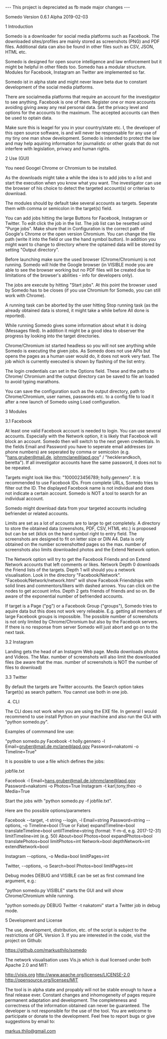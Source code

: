 --- This project is depreciated as fb made major changes ---

Somedo Version 0.6.1 Alpha 2019-02-03


1 Introduction

Somedo is a downloader for social media platforms such as Facebook. The
downloaded sites/profiles are mainly stored as screenshots (PNG) and PDF files.
Additional data can also be found in other files such as CSV, JSON, HTML etc.

Somedo is designed for open source intelligence and law enforcement but it might be
helpful in other fileds too. Somedo has a modular structure. Modules for Facebook,
Instagram an Twitter are implemented so far.

Somedo ist in alpha state and might never leave beta due to constant development of
the social media platforms.

There are socialmedia platforms that require an account for the investigator to see
anything. Facebook is one of them. Register one or more accounts avoiding giving
away any real personal data. Set the privacy level and options for the accounts to
the maximum. The accepted accounts can then be used to optain data.

Make sure this is leagel for you in your country/state etc. I, the developer of
this open source software, is and will never be responsable for any use of my tiny
one man show development. Somedo is intended to protect the law and may help
aquiring information for journalistic or other goals that do not interfere with
legislation, privacy and human rights.


2 Use (GUI)

You need Googel Chrome or Chromium to be installed.

As the downloads might take a while the idea is to add jobs to a list and start the
execution when you know what you want. The investigator can use the browser of his
choice to detect the targeted account(s) or criterias to download.

The modules should by default take several accounts as targets. Seperate them with
comma or semicolon in the target(s) field.

You can add jobs hitting the large Buttons for Facebook, Instagram or Twitter. To
edit click the job in the list. The job list can be resetted usind "Purge jobs". Make
shure that in Configuration is the correct path of Google's Chrome or the open
version Chromium. You can change the file path (write it into the field or use the
hand symbol button). In addition you might want to change to directory where the
optained data will be stored by setting "Output directory".

Before launching make sure the used browser (Chrome/Chromium) is not running. Somedo
will hide the Google browser (in VISIBLE mode you are able to see the browser working
but no PDF files will be created due to limitations of the browser's abilities -
info for developers only).

The jobs are execute by hitting "Start jobs". At this point the browser used by
Somedo has to be closes (if you use Chromium for Somedo, you can still work with
Chrome).

A running task can be aborted by the user hitting Stop running task (as the already
obtained data is stored, it might take a while before All done is reported).

While running Somedo gives some information about what it is doing (Messages filed).
In addition it might be a good idea to observer the progress by looking into the
target directories.

Chrome/Chromium ist started headless so you will not see anything while Somedo is
executing the given jobs. As Somedo does not use APIs but opens the pages as a human
user would do, it does not work very fast. The job which is currently executed is
shown by flashing of the list entry.

The login credentials can set in the Options field. These and the paths to Chrome/
Chromium and the output directory can be saved to file an loaded to avoid typing
marathons.

You can save the configuration
such as the output directory, path to Chrome/Chromium, user names, passwords etc. to
a config file to load it after a new launch of Somedo using Load configuration.


3 Modules

3.1 Facebook

At least one valid Facebook account is needed to login. You can use several accounts.
Especially with the Network option, it is likely that Facebook will block an account.
Somedo then will switch to the next geven credentials. In the fields Email and Password
you have to seperate email addresses (or phone numbers) are seperated by comma or
semicolon (e.g. "hans.gruber@mail.de, johnmclane@lapd.gov" / "hecklerandkoch, beretta").
If all investigator accounts have the same password, it does not to be repeated.

Targets might look like this: "1000023456789; holly.gennero". It is recommended to use
Facebook IDs. From complete URLs, Somedo tries to filter out the ID. The displayed
Facebook name is not individual and does not indicate a certain account. Somedo is NOT a
tool to search for an individual account.

Somedo might download data from your targeted accounts including befriendet or related
accounts. 

Limits are set as a lot of accounts are to large to get completely. A directory to store
the obtained data (creenshots, PDF, CSV, HTML etc.) is proposed but can be set (klick on
the hand symbol right to entry field. The screenshots are designed to fit on letter size
or DIN A4. Data is only obtained on the number screenshotted pages so the max. number of
screenshots also limits downloaded photos and the Extend Network option.

The Network option will try to get the Facebook Friends and on Extend Network accounts
that left comments or likes. Network Depth 0 downloads the Friend lists of the targets.
Depth 1 will should you a network visualisation. Look in the directory "Facebook/Network".
"Facebook/Network/network.html" will show Facebook Friendships with solid lines and
commentors/likers with dashed arrows. You can click on the nodes to get account infos.
Depth 2 gets friends of friends and so on. Be aware of the exponential number
of befriended accounts.

If target is a Page ("pg") or a Facebook Group ("groups"), Somedo tries to aquire data but
this does not work very relieable. E.g. getting all members of large Facebook groups is
impossible. The possible number of screenshots is not only limited by Chrome/Chromium but
also by the Facebook servers. If there is no response from server Somedo will just abort
and go on to the next task.


3.2 Instagram

Landing gets the head of an Instagrm Web page. Media downloads photos and Videos. The
Max. number of screenshots will also limit the downloaded files (be aware that the max.
number of screenshots is NOT the number of files to download)


3.3 Twitter

By default the targets are Twitter accounts. the Search option takes Target(s) as search
pattern. You cannot use both in one job.


4. CLI

The CLI does not work when you are using the EXE file. In general I would recommend to use
install Python on your machine and also run the GUI with "python somedo.py".

Examples of commmand line use:

"python somedo.py Facebook -t holly.gennero -l Email=gruber@mail.de,mclane@lapd.gov Password=nakatomi -o Timeline=True"

It is possible to use a file which defines the jobs:

jobfile.txt

Facebook -l Email=hans.gruber@mail.de,johnmclane@lapd.gov Password=nakatomi -o Photos=True
Instagram -t karl,tony,theo -o Media=True

Start the jobs with "python somedo.py -f jobfile.txt".

Here are tho possible options/parameters

Facebook
	--target, -t
		string
	--login, -l
		Email=string
		Password=string
	--options, -o
		Timeline=bool (True or False)
		expandTimeline=bool
		translateTimeline=bool
		untilTimeline=string (format: Y-m-d, e.g. 2017-12-31)
		limitTimeline=int (e.g. 50)
		About=bool
		Photos=bool
		expandPhotos=bool
		translatePhotos=bool
		limitPhotos=int
		Network=bool
		depthNetwork=int
		extendNetwork=bool
				
Instagram
	--options, -o
		Media=bool
		limitPages=int

Twitter,
	--options, -o
		Search=bool
		Photos=bool
		limitPages=int

Debug modes DEBUG and VISIBLE can be set as first command line argument, e.g.:

"python somedo.py VISIBLE" starts the GUI and will show Chrome/Chromium while running.

"python somedo.py DEBUG Twitter -t nakatomi" start a Twitter job in debug mode.


5 Development and License

The use, development, distribution, etc. of the script is subject to the restrictions of
GPL Version 3.
If you are interested in the code, visit the project on Github:

https://github.com/markusthilo/somedo

The network visualisation uses Vis.js which is dual licensed under both Apache 2.0 and MIT:

http://visjs.org
http://www.apache.org/licenses/LICENSE-2.0
http://opensource.org/licenses/MIT

The tool is in alpha state and propably will not be stable enough to have a final release
ever. Constant changes and inhomogeneity of pages require permanent adaptation and development.
The completeness and correctness of the information obtained can never be guaranteed.
The developer is not responsible for the use of the tool.
You are welcome to participate or donate to the development. Feel free to report bugs or
give suggestions by email to:

markus.thilo@gmail.com
